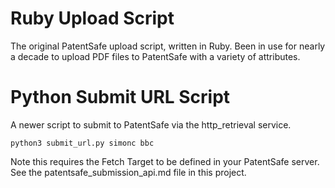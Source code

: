 # Ruby Upload Script

The original PatentSafe upload script, written in Ruby. Been in use for nearly a decade to upload PDF files
to PatentSafe with a variety of attributes.

# Python Submit URL Script

A newer script to submit to PatentSafe via the http_retrieval service.

`python3 submit_url.py simonc bbc`

Note this requires the Fetch Target to be defined in your PatentSafe server. See the patentsafe_submission_api.md file
in this project. 

